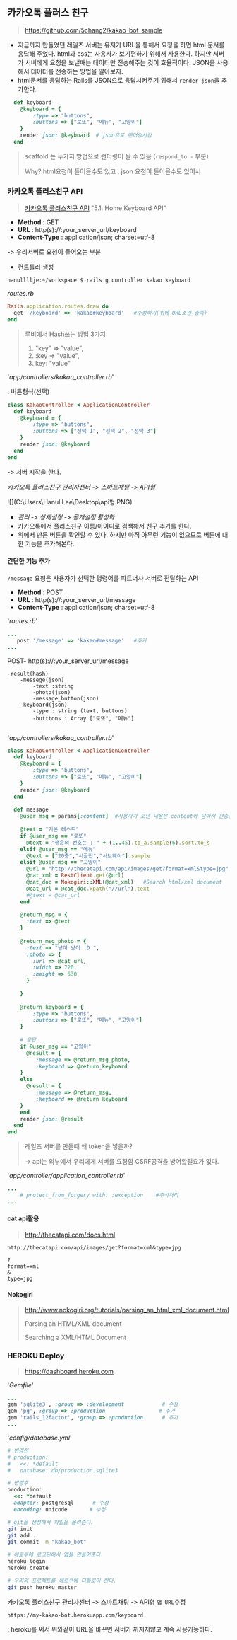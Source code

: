 ## 카카오톡 플러스 친구

> https://github.com/5chang2/kakao_bot_sample

* 지금까지 만들었던 레일즈 서버는 유저가 URL을 통해서 요청을 하면 html 문서를 응답해 주었다. html과 css는 사용자가 보기편하기 위해서 사용한다. 하지만 서버가 서버에게 요청을 보낼때는 데이터만 전송해주는 것이 효율적이다.  JSON을 사용해서 데이터를 전송하는 방법을 알아보자.
* html문서를 응답하는 Rails를 JSON으로 응답시켜주기 위해서 `render json`을 추가한다. 

```ruby
  def keyboard
    @keyboard = {
        :type => "buttons",
        :buttons => ["로또", "메뉴", "고양이"]
    }
    render json: @keyboard  # json으로 랜더링시킴
  end
```



> scaffold 는 두가지 방법으로 랜더링이 될 수 있음 (`respond_to -` 부분)
>
> Why? html요청이 들어올수도 있고 , json 요청이 들어올수도 있어서



### 카카오톡 플러스친구 API

> [카카오톡 플러스친구 API](https://github.com/plusfriend/auto_reply)    "5.1. Home Keyboard API"

- **Method** : GET
- **URL** : http(s)://:your_server_url/keyboard
- **Content-Type** : application/json; charset=utf-8

-> 우리서버로 요청이 들어오는 부분



* 컨트롤러 생성

```
hanullllje:~/workspace $ rails g controller kakao keyboard
```

*routes.rb*

```ruby
Rails.application.routes.draw do
  get '/keyboard' => 'kakao#keyboard'   #수정하기(위에 URL조건 충족)
end
```



> 루비에서 Hash쓰는 방법 3가지
>
> 1.  "key" => "value",
> 2.  :key => "value",  
> 3.  key: "value"



'*app/controllers/kakao_controller.rb*'

: 버튼형식(선택)

```ruby
class KakaoController < ApplicationController
  def keyboard
    @keyboard = {
        :type => "buttons",
        :buttons => ["선택 1", "선택 2", "선택 3"]
    }
    render json: @keyboard
  end
end
```

-> 서버 시작을 한다.



*카카오톡 플러스친구 관리자센터 -> 스마트채팅 -> API형*

![](C:\Users\Hanul Lee\Desktop\api형.PNG)

* *관리 -> 상세설정 -> 공개설정 활성화*
* 카카오톡에서 플러스친구 이름/아이디로 검색해서 친구 추가를 한다.
* 위에서 만든 버튼을 확인할 수 있다. 하지만 아직 아무런 기능이 없으므로 버튼에 대한 기능을 추가해본다. 



####  간단한 기능 추가

`/message` 요청은 사용자가 선택한 명령어를 파트너사 서버로 전달하는 API 

- **Method** : POST
- **URL** : http(s)://:your_server_url/message
- **Content-Type** : application/json; charset=utf-8



'*routes.rb*'

```ruby
...
   post '/message' => 'kakao#message'   #추가
...
```



POST- http(s)://:your_server_url/message 

```
-result(hash)
	-messege(json)
		-text :string
		-photo(json)
		-message_button(json)
	-keyboard(json)
		-type : string (text, buttons)
		-butttons : Array ["로또", "메뉴"]
		
```

'*app/controllers/kakao_controller.rb*'

```ruby
class KakaoController < ApplicationController
  def keyboard
    @keyboard = {
        :type => "buttons",
        :buttons => ["로또", "메뉴", "고양이"]
    }
    render json: @keyboard
  end
  
  def message
    @user_msg = params[:content]  #사용자가 보낸 내용은 content에 담아서 전송됨
    
    @text = "기본 테스트"
    if @user_msg == "로또"
      @text = "행운의 번호는 : " + (1..45).to_a.sample(6).sort.to_s
    elsif @user_msg == "메뉴"
      @text = ["20층","시골집","서브웨이"].sample
    elsif @user_msg == "고양이"
      @url = "http://thecatapi.com/api/images/get?format=xml&type=jpg"
      @cat_xml = RestClient.get(@url)
      @cat_doc = Nokogiri::XML(@cat_xml)   #Search html/xml document
      @cat_url = @cat_doc.xpath("//url").text
      #@text = @cat_url
    end
    
    @return_msg = {
      :text => @text  
    }
    
    @return_msg_photo = {
      :text => "냥이 냥이 :D ",
      :photo => {
        :url => @cat_url,
        :width => 720,
        :height => 630
      }
      
    }
    
    @return_keyboard = {
        :type => "buttons",
        :buttons => ["로또", "메뉴", "고양이"]
    }
    
    # 응답
    if @user_msg == "고양이"
      @result = {
         :message => @return_msg_photo,
         :keyboard => @return_keyboard
    }
    else
      @result = {
         :message => @return_msg,
         :keyboard => @return_keyboard
    }
    end
    render json: @result
  end
end
```



> 레일즈 서버를 만들때 왜 token을 넣을까?
>
> -> api는 외부에서 우리에게 서버를 요청함 CSRF공격을 방어할필요가 없다.

'*app/controller/application_controller.rb*'

```ruby
...
    # protect_from_forgery with: :exception    #주석처리
...
```



#### cat api활용

> http://thecatapi.com/docs.html

`http://thecatapi.com/api/images/get?format=xml&type=jpg`

```
?
format=xml
&
type=jpg
```



#### Nokogiri 

> http://www.nokogiri.org/tutorials/parsing_an_html_xml_document.html
>
> Parsing an HTML/XML document
>
> Searching a XML/HTML Document



###  HEROKU Deploy

> https://dashboard.heroku.com

'*Gemfile*'

```ruby
...
gem 'sqlite3', :group => :development   		 # 수정
gem 'pg', :group => :production					# 추가
gem 'rails_12factor', :group => :production		 # 추가
...
```

'*config/database.yml*'

```ruby
# 변경전
# production:
#   <<: *default
#   database: db/production.sqlite3

# 변경후  
production:
  <<: *default
  adapter: postgresql      # 수정
  encoding: unicode		  # 수정
```



```bash
# git을 생성해서 파일을 올려준다.
git init
git add .
git commit -m "kakao_bot"

# 헤로쿠에 로그인해서 앱을 만들어준다
heroku login
heroku create

# 우리의 프로젝트를 헤로쿠에 디플로이 한다.
git push heroku master
```



카카오톡 플러스친구 관리자센터 -> 스마트채팅 -> API형 `앱 URL`수정 

```
https://my-kakao-bot.herokuapp.com/keyboard
```

: heroku를 써서 위와같이 URL을 바꾸면 서버가 꺼지지않고 계속 사용가능하다.